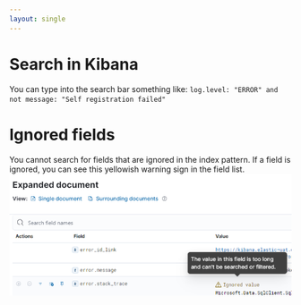 ```yaml
---
layout: single
---
```


# Search in Kibana
You can type into the search bar something like: ````log.level: "ERROR" and not message: "Self registration failed"````


# Ignored fields
You cannot search for fields that are ignored in the index pattern.
If a field is ignored, you can see this yellowish warning sign in the field list.
![ignored field](/assets/images/tools/kibana/not-searchable-field.png)